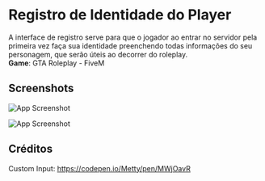 
# Registro de Identidade do Player

A interface de registro serve para que  o jogador ao entrar no servidor pela primeira vez faça sua identidade preenchendo todas informações do seu personagem, que serão úteis ao decorrer do roleplay.    
**Game**: GTA Roleplay - FiveM  



## Screenshots

![App Screenshot](https://media.discordapp.net/attachments/738128059617509526/1013823701176811530/designer1.png) 

![App Screenshot](https://media.discordapp.net/attachments/959879314998964234/1014673112769495140/imagem.png)    



## Créditos    
 Custom Input:
 https://codepen.io/Metty/pen/MWjOavR 
